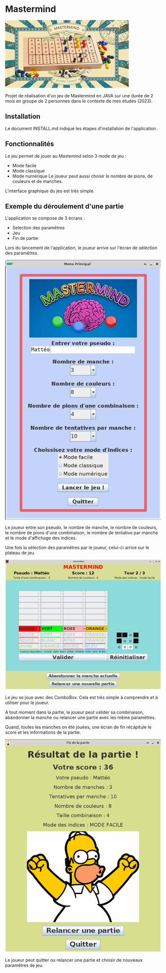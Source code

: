 Mastermind
==========

![Image d'illustration du jeu](imagesReadme/mastermind.jpg)

Projet de réalisation d'un jeu de Mastermind en JAVA sur une durée de 2 mois en groupe de 2 personnes dans le contexte de mes études (2023).

## Installation

Le document INSTALL.md indique les étapes d'installation de l'application.

## Fonctionnalités

Le jeu permet de jouer au Mastemind selon 3 mode de jeu :
- Mode facile
- Mode classique
- Mode numérique
Le joueur peut aussi choisir le nombre de pions, de couleurs et de manches.

L'interface graphique du jeu est très simple.

## Exemple du déroulement d'une partie

L'application se compose de 3 écrans :
- Selection des paramêtres
- Jeu
- Fin de partie

Lors du lancement de l'application, le joueur arrive sur l'écran de séléction des paramêtres.

![Écran d'acceuil du jeu](imagesReadme/ecran_accueil.png)

Le joueur entre son pseudo, le nombre de manche, le nombre de couleurs, le nombre de pions d'une combinaison, le nombre de tentative par manche et le mode d'affichage des indices.

Une fois la sélection des paramêtres par le joueur, celui-ci arrive sur le plateau de jeu.

![Plateau du jeu](imagesReadme/ecran_jeu.png)

Le jeu se joue avec des ComboBox. Cela est très simple à comprendre et à utiliser pour le joueur. 

A tout moment dans la partie, le joueur peut valider sa combinaison, abandonner la manche ou relancer une partie avec les même paramêtres.

Quand, toutes les manches on été jouées, une écran de fin récapitule le score et les informations de la partie.

![Écran de fin du jeu](imagesReadme/ecran_fin.png)

Le joueur peut quitter ou relancer une partie et choisir de nouveaux paramêtres de jeu.
